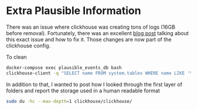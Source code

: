 # Extra Plausible Information

There was an issue where clickhouse was creating tons of logs (16GB before removal). Fortunately, there was an excellent [blog post](https://theorangeone.net/posts/calming-down-clickhouse/) talking about this exact issue and how to fix it. Those changes are now part of the clickhouse config.

To clean
```bash
docker-compose exec plausible_events_db bash
clickhouse-client -q "SELECT name FROM system.tables WHERE name LIKE '%log%';" | xargs -I{} clickhouse-client -q "TRUNCATE TABLE system.{};"
```

In addition to that, I wanted to post how I looked through the first layer of folders and report the storage used in a human readable format
```bash
sudo du -hc --max-depth=1 clickhouse/clickhouse/
```
